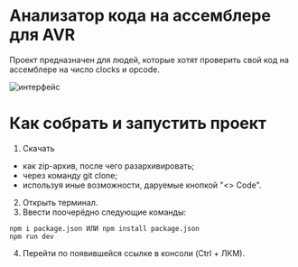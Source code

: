 # Анализатор кода на ассемблере для AVR

Проект предназначен для людей, которые хотят проверить свой код на ассемблере на число clocks и opcode.

![интерфейс](http://d.zaix.ru/xoRo.jpg)

# Как собрать и запустить проект

1. Скачать
- как zip-архив, после чего разархивировать;
- через команду git clone; 
- используя иные возможности, даруемые кнопкой "<> Code".
2. Открыть терминал.
3. Ввести поочерёдно следующие команды:
```
npm i package.json ИЛИ npm install package.json
npm run dev
```
4. Перейти по появившейся ссылке в консоли (Ctrl + ЛКМ).
